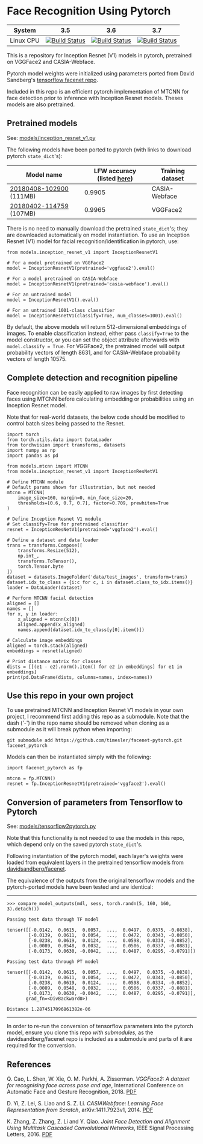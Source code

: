 # Face Recognition Using Pytorch 

| System | 3.5 | 3.6 | 3.7 |
| :---: | :---: | :---: | :--: |
| Linux CPU | [![Build Status](https://travis-ci.com/timesler/facenet-pytorch.svg?branch=master)](https://travis-ci.com/timesler/facenet-pytorch) | [![Build Status](https://travis-ci.com/timesler/facenet-pytorch.svg?branch=master)](https://travis-ci.com/timesler/facenet-pytorch) | [![Build Status](https://travis-ci.com/timesler/facenet-pytorch.svg?branch=master)](https://travis-ci.com/timesler/facenet-pytorch) |

This is a repository for Inception Resnet (V1) models in pytorch, pretrained on VGGFace2 and CASIA-Webface.

Pytorch model weights were initialized using parameters ported from David Sandberg's [tensorflow facenet repo](https://github.com/davidsandberg/facenet).

Included in this repo is an efficient pytorch implementation of MTCNN for face detection prior to inference with Inception Resnet models. Theses models are also pretrained. 

## Pretrained models

See: [models/inception_resnet_v1.py](models/inception_resnet_v1.py)

The following models have been ported to pytorch (with links to download pytorch `state_dict`'s):

|Model name|LFW accuracy (listed [here](https://github.com/davidsandberg/facenet))|Training dataset|
|-|-|-|
|[20180408-102900](https://drive.google.com/uc?export=download&id=12DYdlLesBl3Kk51EtJsyPS8qA7fErWDX) (111MB)|0.9905|CASIA-Webface|
|[20180402-114759](https://drive.google.com/uc?export=download&id=1TDZVEBudGaEd5POR5X4ZsMvdsh1h68T1) (107MB)|0.9965|VGGFace2|

There is no need to manually download the pretrained `state_dict`'s; they are downloaded automatically on model instantiation. To use an Inception Resnet (V1) model for facial recognition/identification in pytorch, use:

```
from models.inception_resnet_v1 import InceptionResnetV1

# For a model pretrained on VGGFace2
model = InceptionResnetV1(pretrained='vggface2').eval()

# For a model pretrained on CASIA-Webface
model = InceptionResnetV1(pretrained='casia-webface').eval()

# For an untrained model
model = InceptionResnetV1().eval()

# For an untrained 1001-class classifier
model = InceptionResnetV1(classify=True, num_classes=1001).eval()
```

By default, the above models will return 512-dimensional embeddings of images. To enable classification instead, either pass `classify=True` to the model constructor, or you can set the object attribute afterwards with `model.classify = True`. For VGGFace2, the pretrained model will output probability vectors of length 8631, and for CASIA-Webface probability vectors of length 10575.

## Complete detection and recognition pipeline

Face recognition can be easily applied to raw images by first detecting faces using MTCNN before calculating embedding or probabilities using an Inception Resnet model. 

Note that for real-world datasets, the below code should be modified to control batch sizes being passed to the Resnet. 

```
import torch
from torch.utils.data import DataLoader
from torchvision import transforms, datasets
import numpy as np
import pandas as pd

from models.mtcnn import MTCNN
from models.inception_resnet_v1 import InceptionResNetV1

# Define MTCNN module
# Default params shown for illustration, but not needed
mtcnn = MTCNN(
    image_size=160, margin=0, min_face_size=20,
    thresholds=[0.6, 0.7, 0.7], factor=0.709, prewhiten=True
)

# Define Inception Resnet V1 module
# Set classify=True for pretrained classifier
resnet = InceptionResNetV1(pretrained='vggface2').eval()

# Define a dataset and data loader
trans = transforms.Compose([
    transforms.Resize(512),
    np.int_,
    transforms.ToTensor(),
    torch.Tensor.byte
])
dataset = datasets.ImageFolder('data/test_images', transform=trans)
dataset.idx_to_class = {i:c for c, i in dataset.class_to_idx.items()}
loader = DataLoader(dataset)

# Perform MTCNN facial detection
aligned = []
names = []
for x, y in loader:
    x_aligned = mtcnn(x[0])
    aligned.append(x_aligned)
    names.append(dataset.idx_to_class[y[0].item()])

# Calculate image embeddings
aligned = torch.stack(aligned)
embeddings = resnet(aligned)

# Print distance matrix for classes
dists = [[(e1 - e2).norm().item() for e2 in embeddings] for e1 in embeddings]
print(pd.DataFrame(dists, columns=names, index=names))

```

## Use this repo in your own project

To use pretrained MTCNN and Inception Resnet V1 models in your own project, I recommend first adding this repo as a submodule. Note that the dash ('-') in the repo name should be removed when cloning as a submodule as it will break python when importing:

`git submodule add https://github.com/timesler/facenet-pytorch.git facenet_pytorch`

Models can then be instantiated simply with the following:

```
import facenet_pytorch as fp

mtcnn = fp.MTCNN()
resnet = fp.InceptionResnetV1(pretrained='vggface2').eval()
```

## Conversion of parameters from Tensorflow to Pytorch

See: [models/tensorflow2pytorch.py](models/tensorflow2pytorch.py)

Note that this functionality is not needed to use the models in this repo, which depend only on the saved pytorch `state_dict`'s. 

Following instantiation of the pytorch model, each layer's weights were loaded from equivalent layers in the pretrained tensorflow models from [davidsandberg/facenet](https://github.com/davidsandberg/facenet).

The equivalence of the outputs from the original tensorflow models and the pytorch-ported models have been tested and are identical:

---
`>>> compare_model_outputs(mdl, sess, torch.randn(5, 160, 160, 3).detach())`
```
Passing test data through TF model

tensor([[-0.0142,  0.0615,  0.0057,  ...,  0.0497,  0.0375, -0.0838],
        [-0.0139,  0.0611,  0.0054,  ...,  0.0472,  0.0343, -0.0850],
        [-0.0238,  0.0619,  0.0124,  ...,  0.0598,  0.0334, -0.0852],
        [-0.0089,  0.0548,  0.0032,  ...,  0.0506,  0.0337, -0.0881],
        [-0.0173,  0.0630, -0.0042,  ...,  0.0487,  0.0295, -0.0791]])

Passing test data through PT model

tensor([[-0.0142,  0.0615,  0.0057,  ...,  0.0497,  0.0375, -0.0838],
        [-0.0139,  0.0611,  0.0054,  ...,  0.0472,  0.0343, -0.0850],
        [-0.0238,  0.0619,  0.0124,  ...,  0.0598,  0.0334, -0.0852],
        [-0.0089,  0.0548,  0.0032,  ...,  0.0506,  0.0337, -0.0881],
        [-0.0173,  0.0630, -0.0042,  ...,  0.0487,  0.0295, -0.0791]],
       grad_fn=<DivBackward0>)

Distance 1.2874517096861382e-06
```
---

In order to re-run the conversion of tensorflow parameters into the pytorch model, ensure you clone this repo _with submodules_, as the davidsandberg/facenet repo is included as a submodule and parts of it are required for the conversion.

## References

Q. Cao, L. Shen, W. Xie, O. M. Parkhi, A. Zisserman. _VGGFace2: A dataset for recognising face across pose and age_, International Conference on Automatic Face and Gesture Recognition, 2018. [PDF](http://www.robots.ox.ac.uk/~vgg/publications/2018/Cao18/cao18.pdf)

D. Yi, Z. Lei, S. Liao and S. Z. Li. _CASIAWebface: Learning Face Representation from Scratch_, arXiv:1411.7923v1, 2014. [PDF](https://arxiv.org/pdf/1411.7923)

K. Zhang, Z. Zhang, Z. Li and Y. Qiao. _Joint Face Detection and Alignment Using Multitask Cascaded Convolutional Networks_, IEEE Signal Processing Letters, 2016. [PDF](https://kpzhang93.github.io/MTCNN_face_detection_alignment/paper/spl.pdf)
